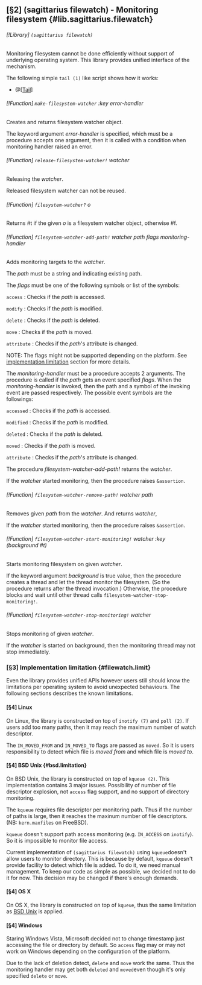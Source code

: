 [§2] (sagittarius filewatch) - Monitoring filesystem {#lib.sagittarius.filewatch}
-------------

###### [!Library] `(sagittarius filewatch)` 
 

Monitoring filesystem cannot be done efficiently without support of
underlying operating system. This library provides unified interface of the
mechanism.


The following simple `tail (1)` like script shows how it works:

* @[[Tail](../../example/filewatch/tail.scm)]

###### [!Function] `make-filesystem-watcher`  _:key_ _error-handler_

Creates and returns filesystem watcher object.

The keyword argument _error-handler_ is specified, which must be a
procedure accepts one argument, then it is called with a condition 
when monitoring handler raised an error.

###### [!Function] `release-filesystem-watcher!`  _watcher_

Releasing the _watcher_.

Released filesystem watcher can not be reused.


###### [!Function] `filesystem-watcher?`  _o_

Returns #t if the given _o_ is a filesystem watcher object, otherwise
#f.

###### [!Function] `filesystem-watcher-add-path!`  _watcher_ _path_ _flags_ _monitoring-handler_

Adds monitoring targets to the _watcher_.

The _path_ must be a string and indicating existing path.

The _flags_ must be one of the following symbols or list of the symbols:

`access`
: Checks if the _path_ is accessed.

`modify`
: Checks if the _path_ is modified.

`delete`
: Checks if the _path_ is deleted.

`move`
: Checks if the _path_ is moved.

`attribute`
: Checks if the _path_'s attribute is changed.

NOTE: The flags might not be supported depending on the platform. See 
[implementation limitation](#filewatch.limit) section for more details.

The _monitoring-handler_ must be a procedure accepts 2 arguments. The
procedure is called if the _path_ gets an event specified _flags_.
When the _monitoring-handler_ is invoked, then the path and a symbol 
of the invoking event are passed respectively. The possible event symbols 
are the followings:

`accessed`
: Checks if the _path_ is accessed.

`modified`
: Checks if the _path_ is modified.

`deleted`
: Checks if the _path_ is deleted.

`moved`
: Checks if the _path_ is moved.

`attribute`
: Checks if the _path_'s attribute is changed.

The procedure _filesystem-watcher-add-path!_ returns the _watcher_.

If the _watcher_ started monitoring, then the procedure raises
`&assertion`.


###### [!Function] `filesystem-watcher-remove-path!`  _watcher_ _path_

Removes given _path_ from the _watcher_. And returns 
_watcher_,

If the _watcher_ started monitoring, then the procedure raises
`&assertion`.


###### [!Function] `filesystem-watcher-start-monitoring!`  _watcher_ _:key_ _(background_ _#t)_

Starts monitoring filesystem on given _watcher_.

If the keyword argument _background_ is true value, then the procedure
creates a thread and let the thread monitor the filesystem. (So the procedure
returns after the thread invocation.) Otherwise, the procedure blocks and
wait until other thread calls `filesystem-watcher-stop-monitoring!`.


###### [!Function] `filesystem-watcher-stop-monitoring!`  _watcher_

Stops monitoring of given _watcher_.

If the _watcher_ is started on background, then the monitoring thread
may not stop immediately.


### [§3] Implementation limitation {#filewatch.limit}

Even the library provides unified APIs however users still should know the
limitations per operating system to avoid unexpected behaviours. The following
sections describes the known limitations.

#### [§4] Linux

On Linux, the library is constructed on top of `inotify (7)` and
`poll (2)`. If users add too many paths, then it may reach the
maximum number of watch descriptor.

The `IN_MOVED_FROM` and `IN_MOVED_TO` flags are passed as
`moved`. So it is users responsibility to detect which file is
_moved from_ and which file is _moved to_.

#### [§4] BSD Unix {#bsd.limitation}

On BSD Unix, the library is constructed on top of `kqueue (2)`. This
implementation contains 3 major issues. Possibility of number of file
descriptor explosion, not `access` flag support, and no support of
directory monitoring.

The `kqueue` requires file descriptor per monitoring path. Thus if
the number of paths is large, then it reaches the maxinum number of file
descriptors. (NB: `kern.maxfiles` on FreeBSD).

`kqueue` doesn't support path access monitoring (e.g. `IN_ACCESS` 
on `inotify`). So it is impossible to monitor file access.

Current implementation of `(sagittarius filewatch)` using `kqueue`doesn't allow users to monitor directory. This is because by default,
`kqueue` doesn't provide facility to detect which file is added.
To do it, we need manual management. To keep our code as simple as possible,
we decided not to do it for now. This decision may be changed if there's
enough demands.

#### [§4] OS X

On OS X, the library is constructed on top of `kqueue`, thus the
same limitation as [BSD Unix](#bsd.limitation) is applied.



#### [§4] Windows

Staring Windows Vista, Microsoft decided not to change timestamp just accessing
the file or directory by default. So `access` flag may or may not work on
Windows depending on the configuration of the platform.

Due to the lack of deletion detect, `delete` and `move` work the
same. Thus the monitoring handler may get both `deleted` and `moved`even though it's only specified `delete` or `move`.
